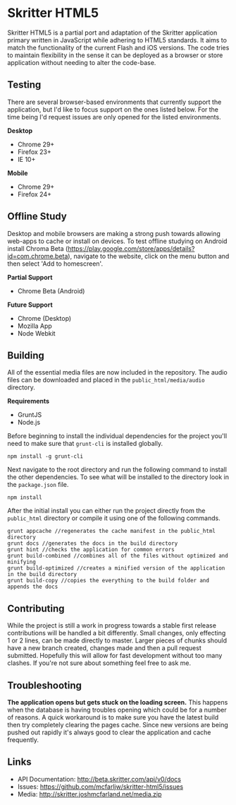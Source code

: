 # Skritter HTML5

Skritter HTML5 is a partial port and adaptation of the Skritter application primary written in JavaScript while adhering to HTML5 standards. It aims to match the functionality of the current Flash and iOS versions. The code tries to maintain flexibility in the sense it can be deployed as a browser or store application without needing to alter the code-base.

## Testing

There are several browser-based environments that currently support the application, but I'd like to focus support on the ones listed below. For the time being I'd request issues are only opened for the listed environments.

**Desktop**
* Chrome 29+
* Firefox 23+
* IE 10+

**Mobile**
* Chrome 29+
* Firefox 24+

## Offline Study

Desktop and mobile browsers are making a strong push towards allowing web-apps to cache or install on devices. To test offline studying on Android install Chroma Beta (https://play.google.com/store/apps/details?id=com.chrome.beta), navigate to the website, click on the menu button and then select 'Add to homescreen'.

**Partial Support**
* Chrome Beta (Android)

**Future Support**
* Chrome (Desktop)
* Mozilla App
* Node Webkit

## Building

All of the essential media files are now included in the repository. The audio files can be downloaded and placed in the `public_html/media/audio` directory.

**Requirements**
- GruntJS
- Node.js

Before beginning to install the individual dependencies for the project you'll need to make sure that `grunt-cli` is installed globally.

	npm install -g grunt-cli

Next navigate to the root directory and run the following command to install the other dependencies. To see what will be installed to the directory look in the `package.json` file.
	
	npm install
	
After the initial install you can either run the project directly from the `public_html` directory or compile it using one of the following commands.

	grunt appcache //regenerates the cache manifest in the public_html directory
	grunt docs //generates the docs in the build directory
	grunt hint //checks the application for common errors
	grunt build-combined //combines all of the files without optimized and minifying
	grunt build-optimized //creates a minified version of the application in the build directory
	grunt build-copy //copies the everything to the build folder and appends the docs
	
	
## Contributing

While the project is still a work in progress towards a stable first release contributions will be handled a bit differently. Small changes, only effecting 1 or 2 lines, can be made directly to master. Larger pieces of chunks should have a new branch created, changes made and then a pull request submitted. Hopefully this will allow for fast development without too many clashes. If you're not sure about something feel free to ask me.


## Troubleshooting

**The application opens but gets stuck on the loading screen.** This happens when the database is having troubles opening which could be for a number of reasons. A quick workaround is to make sure you have the latest build then try completely clearing the pages cache. Since new versions are being pushed out rapidly it's always good to clear the application and cache frequently.


## Links

* API Documentation: http://beta.skritter.com/api/v0/docs
* Issues: https://github.com/mcfarljw/skritter-html5/issues
* Media: http://skritter.joshmcfarland.net/media.zip